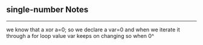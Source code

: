 <h2>single-number Notes</h2><hr>we know that a xor a=0;
so we declare a var=0
and when we iterate it through a for loop value var keeps on changing 
so when 0^